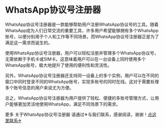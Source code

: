 # WhatsApp协议号注册器

WhatsApp协议号注册器是一款能够帮助用户注册WhatsApp协议号的工具。随着WhatsApp成为人们日常交流的重要工具，许多用户希望能够拥有多个WhatsApp账号，以便分别用于个人和工作等不同场景。而WhatsApp协议号注册器正是为了满足这一需求而诞生的。

使用WhatsApp协议号注册器，用户可以轻松注册并管理多个WhatsApp协议号，无需依赖于手机卡或SIM卡。这意味着用户可以在一台设备上同时使用多个WhatsApp账号，极大地提升了使用的便利性和灵活性。

另外，WhatsApp协议号注册器还支持同一设备上的多个实例，用户可以在不同的窗口中同时登录不同的WhatsApp账号，实现多账号的同时在线。这对于需要处理多个账号信息的用户来说尤为方便。

总之，WhatsApp协议号注册器为用户提供了轻松、便捷的多账号管理方式，让用户能够更加灵活地使用WhatsApp，满足不同场景下的需求。

更多 关于WhatsApp协议号注册器 请通过✈与我们联系，感谢阅读，谢谢！[点这里联系✈](https://t.me/sjlmbot)